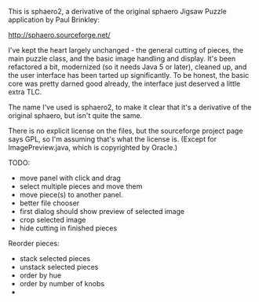 This is sphaero2, a derivative of the original sphaero Jigsaw Puzzle
application by Paul Brinkley:

http://sphaero.sourceforge.net/

I've kept the heart largely unchanged - the general cutting of pieces,
the main puzzle class, and the basic image handling and display. It's
been refactored a bit, modernized (so it needs Java 5 or later),
cleaned up, and the user interface has been tarted up significantly. To
be honest, the basic core was pretty darned good already, the interface
just deserved a little extra TLC.

The name I've used is sphaero2, to make it clear that it's a derivative
of the original sphaero, but isn't quite the same.

There is no explicit license on the files, but the sourceforge project
page says GPL, so I'm assuming that's what the license is. (Except for
ImagePreview.java, which is copyrighted by Oracle.)


TODO:
* move panel with click and drag
* select multiple pieces and move them
* move piece(s) to another panel.
* better file chooser
* first dialog should show preview of selected image
* crop selected image
* hide cutting in finished pieces

Reorder pieces:
* stack selected pieces
* unstack selected pieces
* order by hue
* order by number of knobs
* 